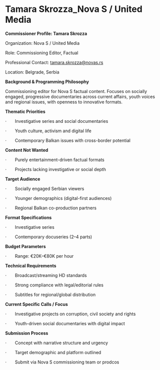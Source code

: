 # Tamara Skrozza_Nova S / United Media

**Commissioner Profile: Tamara Skrozza**

Organization: Nova S / United Media

Role: Commissioning Editor, Factual

Professional Contact: tamara.skrozza@novas.rs

Location: Belgrade, Serbia

**Background & Programming Philosophy**

Commissioning editor for Nova S factual content. Focuses on socially engaged, progressive documentaries across current affairs, youth voices and regional issues, with openness to innovative formats.

**Thematic Priorities**

·       Investigative series and social documentaries

·       Youth culture, activism and digital life

·       Contemporary Balkan issues with cross-border potential

**Content Not Wanted**

·       Purely entertainment-driven factual formats

·       Projects lacking investigative or social depth

**Target Audience**

·       Socially engaged Serbian viewers

·       Younger demographics (digital-first audiences)

·       Regional Balkan co-production partners

**Format Specifications**

·       Investigative series

·       Contemporary docuseries (2–4 parts)

**Budget Parameters**

·       Range: €20K–€80K per hour

**Technical Requirements**

·       Broadcast/streaming HD standards

·       Strong compliance with legal/editorial rules

·       Subtitles for regional/global distribution

**Current Specific Calls / Focus**

·       Investigative projects on corruption, civil society and rights

·       Youth-driven social documentaries with digital impact

**Submission Process**

·       Concept with narrative structure and urgency

·       Target demographic and platform outlined

·       Submit via Nova S commissioning team or prodcos